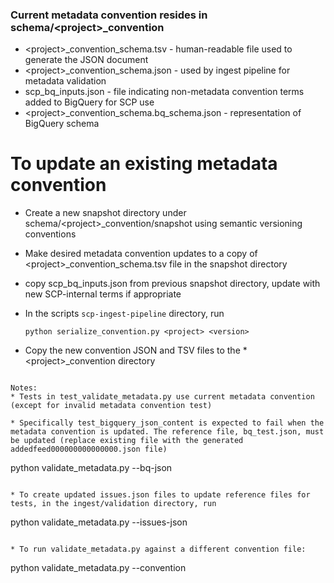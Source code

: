 ### Current metadata convention resides in schema/&lt;project&gt;_convention

* &lt;project&gt;_convention_schema.tsv - human-readable file used to generate the JSON document
* &lt;project&gt;_convention_schema.json - used by ingest pipeline for metadata validation
* scp_bq_inputs.json - file indicating non-metadata convention terms added to BigQuery for SCP use
* &lt;project&gt;_convention_schema.bq_schema.json - representation of BigQuery schema

# To update an existing metadata convention

* Create a new snapshot directory under schema/&lt;project&gt;_convention/snapshot using semantic versioning conventions  

* Make desired metadata convention updates to a copy of &lt;project&gt;_convention_schema.tsv file in the snapshot directory  

* copy scp_bq_inputs.json from previous snapshot directory, update with new SCP-internal terms if appropriate

* In the scripts `scp-ingest-pipeline` directory, run
  ```
  python serialize_convention.py <project> <version>
  ```
  
* Copy the new convention JSON and TSV files to the * &lt;project&gt;_convention directory  
  

```  

Notes:
* Tests in test_validate_metadata.py use current metadata convention (except for invalid metadata convention test)

* Specifically test_bigquery_json_content is expected to fail when the metadata convention is updated. The reference file, bq_test.json, must be updated (replace existing file with the generated addedfeed000000000000000.json file)
```
python validate_metadata.py --bq-json <path to metadata file>
```

* To create updated issues.json files to update reference files for tests, in the ingest/validation directory, run
```
python validate_metadata.py --issues-json <path to metadata file>
```

* To run validate_metadata.py against a different convention file:
```
python validate_metadata.py --convention <path to convention file> <path to metadata file>
```

